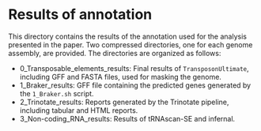 # Results of annotation

This directory contains the results of the annotation used for the analysis presented in the paper. Two compressed directories, one for each genome assembly, are provided. The directories are organized as follows:
* 0_Transposable_elements_results: Final results of `TransposonUltimate`, including GFF and FASTA files, used for masking the genome.
* 1_Braker_results: GFF file containing the predicted genes generated by the `1_Braker.sh` script.
* 2_Trinotate_results: Reports generated by the Trinotate pipeline, including tabular and HTML reports.
* 3_Non-coding_RNA_results: Results of tRNAscan-SE and infernal.
